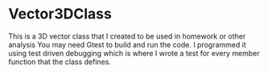 # Vector3DClass
This is a 3D vector class that I created to be used in homework or other analysis 
You may need Gtest to build and run the code. 
I programmed it using test driven debugging which is where I wrote a test for every member function that 
the class defines.
